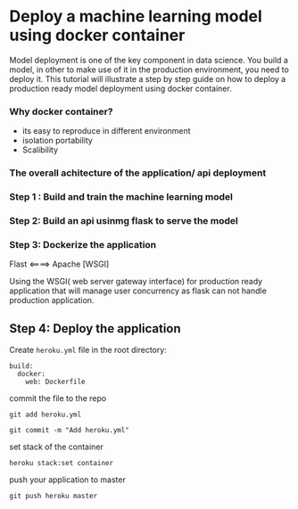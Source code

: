 # Deploy a machine learning model using docker container
Model deployment is one of the key component in data science. You build a model, in other to make use of it in the production environment, you need to deploy it.
This tutorial will illustrate a step by step guide on how to deploy a production ready model deployment using docker container.

### Why docker container?
* its easy to reproduce in different environment
* isolation portability
* Scalibility

### The overall achitecture of the application/ api deployment


### Step 1 : Build and train the machine learning model

### Step 2: Build an api usinmg flask to serve the model


### Step 3: Dockerize the application 
Flast <====> Apache [WSGI]

Using the WSGI( web server gateway interface) for production ready application that will manage user concurrency as flask can not handle production application.


## Step 4: Deploy the application 
Create `heroku.yml` file in the root directory:
```
build:
  docker:
    web: Dockerfile
```

commit the file to the repo
```
git add heroku.yml

git commit -m "Add heroku.yml"
```

set stack of the container
```
heroku stack:set container
```
push your application to master

```
git push heroku master
```